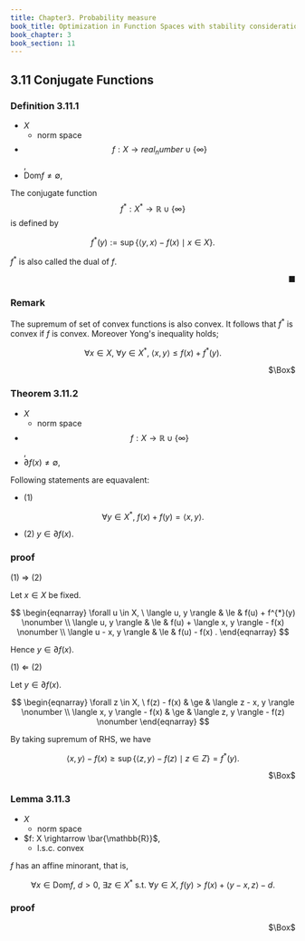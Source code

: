 ```yaml
---
title: Chapter3. Probability measure
book_title: Optimization in Function Spaces with stability considerations in Orlicz Spaces
book_chapter: 3
book_section: 11
---
```

## 3.11 Conjugate Functions


### Definition 3.11.1
* $X$
    * norm space
* $$f: X \rightarrow real_number \cup \{\infty\}$$,
* $\mathrm{Dom}f \neq \emptyset$,

The conjugate function $$f^{*}: X^{*} \rightarrow \mathbb{R} \cup \{\infty\}$$ is defined by

$$
    f^{*}(y)
    :=
    \sup
    \{
        \langle y, x \rangle
        -
        f(x)
        \mid
        x \in X
    \}
    .
$$

$f^{*}$ is also called the dual of $f$.

<div class="end-of-statement" style="text-align: right">■</div>

### Remark
The supremum of set of convex functions is also convex.
It follows that $f^{*}$ is convex if $f$ is convex.
Moreover Yong's inequality holds;

$$
\begin{equation}
    \forall x \in X,
    \
    \forall y \in X^{*},
    \
    \langle x, y \rangle
    \le
    f(x)
    +
    f^{*}(y)
    .
    \label{chap03_03_15}
\end{equation}
$$

<div class="QED" style="text-align: right">$\Box$</div>

### Theorem 3.11.2
* $X$
    * norm space
* $$f:X \rightarrow \mathbb{R} \cup \{\infty\}$$,
* $\partial f(x) \neq \emptyset$,

Following statements are equavalent:

* (1)

$$
    \forall y \in X^{*},
    \
    f(x) + f(y)
    =
    \langle x, y \rangle
    .
$$

* (2) $y \in \partial f(x)$.

### proof
(1) $\Rightarrow$ (2)

Let $x \in X$ be fixed.

$$
\begin{eqnarray}
    \forall u \in X,
    \
    \langle u, y \rangle
    & \le &
        f(u)
        +
        f^{*}(y)
    \nonumber
    \\
    \langle u, y \rangle
    & \le &
        f(u)
        +
        \langle x, y \rangle
        -
        f(x)
    \nonumber
    \\
    \langle u - x, y \rangle
    & \le &
        f(u)
        -
        f(x)
    .
\end{eqnarray}
$$

Hence $y \in \partial f(x)$.

(1) $\Leftarrow$ (2)

Let $y \in \partial f(x)$.

$$
\begin{eqnarray}
    \forall z \in X,
    \
    f(z) - f(x)
    & \ge &
        \langle z - x, y \rangle
    \nonumber
    \\
    \langle x, y \rangle
     - f(x)
    & \ge &
        \langle z, y \rangle
        -
        f(z)
    \nonumber
\end{eqnarray}
$$

By taking supremum of RHS, we have

$$
    \langle x, y \rangle
     - f(x)
    \ge
    \sup
    \{
        \langle z, y \rangle
        -
        f(z)
        \mid
        z \in Z
    \}
    =
    f^{*}(y)
    .
$$

<div class="QED" style="text-align: right">$\Box$</div>

### Lemma 3.11.3
* $X$
    * norm space
* $f: X \rightarrow \bar{\mathbb{R}}$,
    * l.s.c. convex

$f$ has an affine minorant, that is,

$$
    \forall x \in \mathrm{Dom}f,
    \
    d > 0,
    \
    \exists z \in X^{*}
    \text{ s.t. }
    \forall y \in X,
    \
    f(y)
    >
    f(x)
    +
    \langle y - x, z \rangle
    -
    d
    .
$$

### proof


<div class="QED" style="text-align: right">$\Box$</div>
